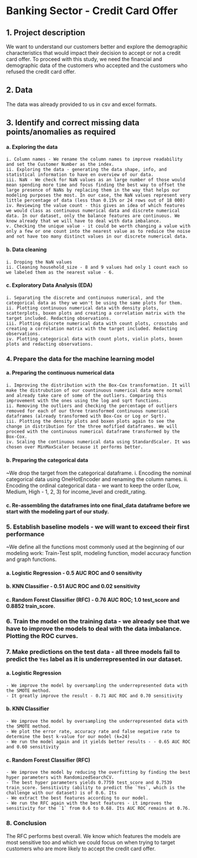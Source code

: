 # Banking Sector - Credit Card Offer

## 1. Project description
We want to understand our customers better and explore the demographic characteristics that would impact their decision to accept or not a credit card offer.
To proceed with this study, we need the financial and demographic data of the customers who accepted and the customers who refused the credit card offer.

## 2. Data
The data was already provided to us in csv and excel formats.

## 3. Identify and correct missing data points/anomalies as required

#### a. Exploring the data
    i. Column names - We rename the column names to improve readability and set the Customer Number as the index.
    ii. Exploring the data - generating the data shape, info, and statistical information to have en overview of our data.
    iii. NaN - We check for NaN values as an large number of those would mean spending more time and focus finding the best way to offset the large presence of NaNs by replacing them in the way that helps our modeling purposes the most. In our case, the NaN values represent very little percentage of data (less than 0.15% or 24 rows out of 18 000)
    iv. Reviewing the value count - this gives an idea of which features we would class as continuous numerical data and discrete numerical data. In our dataset, only the balance features are continuous. We know already that we will have to deal with data imbalance.
    v. Checking the unique value - it could be worth changing a value with only a few or one count into the nearest value as to reduice the noise and not have too many distinct values in our discrete numerical data.

#### b. Data cleaning
    i. Droping the NaN values
    ii. Cleaning household_size - 8 and 9 values had only 1 count each so we labeled them as the nearest value - 6.

#### c. Exploratory Data Analysis (EDA)
    i. Separating the discrete and continuous numerical, and the categorical data as they we won't be using the same plots for them.
    ii. Plotting continuous numerical data with density plots, scatterplots, boxen plots and creating a correlation matrix with the target included. Redacting observations.
    iii. Plotting discrete numerical data with count plots, crosstabs and creating a correlation matrix with the target included. Redacting observations.
    iv. Plotting categorical data with count plots, violin plots, boxen plots and redacting observations.

### 4. Prepare the data for the machine learning model

#### a. Preparing the continuous numerical data
    i. Improving the distribution with the Box-Cox transformation. It will make the distrubution of our countinuous numerical data more normal and already take care of some of the outliers. Comparing this improvement with the ones using the log and sqrt functions.
    ii. Removing the outliers and checking the percentage of outliers removed for each of our three transformed continuous numerical dataframes (already transformed with Box-Cox or Log or Sqrt).
    iii. Plotting the density plots and boxen plots again to see the change in distribution for the three mofified dataframes. We will proceed with the continuous numerical dataframe transformed by the Box-Cox.
    iv. Scaling the continuous numerical data using StandardScaler. It was chosen over MinMaxScaler because it performs better.

#### b. Preparing the categorical data
~We drop the target from the categorical dataframe.
    i. Encoding the nominal categorical data using OneHotEncoder and renaming the column names.
    ii. Encoding the ordinal categorical data - we want to keep the order (Low, Medium, High - 1, 2, 3) for income_level and credit_rating.

#### c. Re-assembling the dataframes into one final_data dataframe before we start with the modeling part of our study.

### 5. Establish baseline models - we will want to exceed their first performance
~We define all the functions most commonly used at the beginning of our modeling work: Train-Test split, modeling function, model accuracy function and graph functions.

#### a. Logistic Regression - 0.5 AUC ROC and 0 sensitivity
#### b. KNN Classifier - 0.51 AUC ROC and 0.02 sensitivity
#### c. Random Forest Classifier (RFC) - 0.76 AUC ROC; 1.0 test_score and 0.8852 train_score.

### 6. Train the model on the training data - we already see that we have to improve the models to deal with the data imbalance. Plotting the ROC curves.

### 7. Make predictions on the test data - all three models fail to predict the `Yes` label as it is underrepresented in our dataset.

#### a. Logistic Regression
    - We improve the model by oversampling the underrepresented data with the SMOTE method.
    - It greatly improve the result - 0.71 AUC ROC and 0.70 sensitivity
#### b. KNN Classifier
    - We improve the model by oversampling the underrepresented data with the SMOTE method.
    - We plot the error rate, accuracy rate and false negative rate to determine the best k-value for our model (k=24)
    - We run the model again and it yields better results - - 0.65 AUC ROC and 0.60 sensitivity
#### c. Random Forest Classifier (RFC)
    - We improve the model by reducing the overfitting by finding the best hyper parameters with RandomizedSearchCV.
    - The best hyper parameters yields 0.7759 test_score and 0.7539 train_score. Sensitivity (ability to predict the `Yes`, which is the challenge with our dataset) is of 0.6. Its 
    - We extract the best features according to our model.
    - We run the RFC again with the best features - it improves the sensitivity for the `1` from 0.6 to 0.68. Its AUC ROC remains at 0.76.
    
### 8. Conclusion 
The RFC performs best overall. We know which features the models are most sensitive too and which we could focus on when trying to target customers who are more likely to accept the credit card offer.

